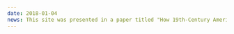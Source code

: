 ```yaml
---
date: 2018-01-04
news: This site was presented in a paper titled "How 19th-Century Americans Quoted Their Bibles" for the panel "[The Digital History of 19th-Century U.S. Religion](https://aha.confex.com/aha/2018/webprogram/Session16441.html)," co-sponsored by the American Society of Church History and the American Historical Association.
---
```

